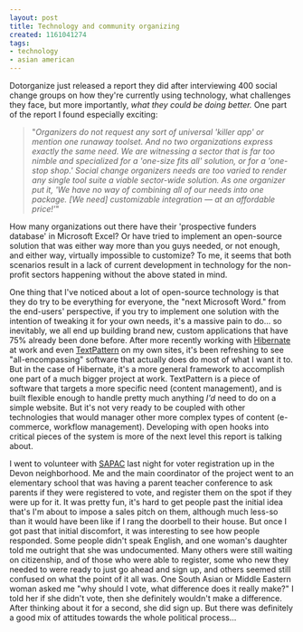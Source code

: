 ```yaml
---
layout: post
title: Technology and community organizing
created: 1161041274
tags:
- technology
- asian american
---
```

Dotorganize just released a report they did after interviewing 400 social change groups on how they're currently using technology, what challenges they face, but more importantly, _what they could be doing better._ One part of the report I found especially exciting:

> 
> "_Organizers do not request any sort of universal 'killer app' or mention one runaway toolset. And no two organizations express exactly the same need. We are witnessing a sector that is far too nimble and specialized for a 'one-size fits all' solution, or for a 'one-stop shop.' Social change organizers needs are too varied to render any single tool suite a viable sector-wide solution. As one organizer put it, 'We have no way of combining all of our needs into one package. [We need] customizable integration — at an affordable price!'_"
> 

How many organizations out there have their 'prospective funders database' in Microsoft Excel? Or have tried to implement an open-source solution that was either way more than you guys needed, or not enough, and either way, virtually impossible to customize? To me, it seems that both scenarios result in a lack of current development in technology for the non-profit sectors happening without the above stated in mind.

One thing that I've noticed about a lot of open-source technology is that they do try to be everything for everyone, the "next Microsoft Word." from the end-users' perspective, if you try to implement one solution with the intention of tweaking it for your own needs, it's a massive pain to do... so inevitably, we all end up building brand new, custom applications that have 75% already been done before. After more recently working with [Hibernate](http://hibernate.org) at work and even [TextPattern](http://www.textpattern.com) on my own sites, it's been refreshing to see "all-encompassing" software that actually does do most of what I want it to. But in the case of Hibernate, it's a more general framework to accomplish one part of a much bigger project at work. TextPattern is a piece of software that targets a more specific need (content management), and is built flexible enough to handle pretty much anything _I'd_ need to do on a simple website. But it's not very ready to be coupled with other technologies that would manager other more complex types of content (e-commerce,  workflow management). Developing with open hooks into critical pieces of the system is more of the next level this report is talking about.

I went to volunteer with [SAPAC](https://www.facebook.com/SAPACchicago) last night for voter registration up in the Devon neighborhood. Me and the main coordinator of the project went to an elementary school that was having a parent teacher conference to ask parents if they were registered to vote, and register them on the spot if they were up for it. It was pretty fun, it's hard to get people past the initial idea that's I'm about to impose a sales pitch on them, although much less-so than it would have been like if I rang the doorbell to their house. But once I got past that initial discomfort, it was interesting to see how people responded. Some people didn't speak English, and one woman's daughter told me outright that she was undocumented. Many others were still waiting on citizenship, and of those who were able to register, some who new they needed to were ready to just go ahead and sign up, and others seemed still confused on what the point of it all was. One South Asian or Middle Eastern woman asked me "why should I vote, what difference does it really make?" I told her if she didn't vote, then she definitely wouldn't make a difference. After thinking about it for a second, she did sign up. But there was definitely a good mix of attitudes towards the whole political process...

